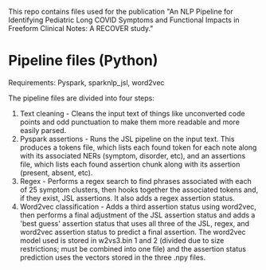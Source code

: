This repo contains files used for the publication "An NLP Pipeline for Identifying Pediatric Long COVID Symptoms and Functional Impacts in Freeform Clinical Notes: A RECOVER study."

# Pipeline files (Python)
Requirements: Pyspark, sparknlp_jsl, word2vec

The pipeline files are divided into four steps:
1. Text cleaning - Cleans the input text of things like unconverted code points and odd punctuation to make them more readable and more easily parsed.
2. Pyspark assertions - Runs the JSL pipeline on the input text. This produces a tokens file, which lists each found token for each note along with its associated NERs (symptom, disorder, etc), and an assertions file, which lists each found assertion chunk along with its assertion (present, absent, etc).
3. Regex - Performs a regex search to find phrases associated with each of 25 symptom clusters, then hooks together the associated tokens and, if they exist, JSL assertions. It also adds a regex assertion status.
4. Word2vec classification - Adds a third assertion status using word2vec, then performs a final adjustment of the JSL assertion status and adds a 'best guess' assertion status that uses all three of the JSL, regex, and word2vec assertion status to predict a final assertion. The word2vec model used is stored in w2vs3.bin 1 and 2 (divided due to size restrictions; must be combined into one file) and the assertion status prediction uses the vectors stored in the three .npy files.